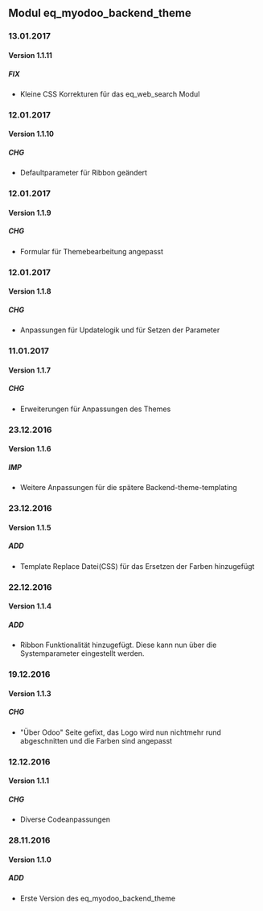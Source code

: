 ## Modul eq_myodoo_backend_theme

### 13.01.2017
#### Version 1.1.11
##### FIX
- Kleine CSS Korrekturen für das eq_web_search Modul

### 12.01.2017
#### Version 1.1.10
##### CHG
- Defaultparameter für Ribbon geändert


### 12.01.2017
#### Version 1.1.9
##### CHG
- Formular für Themebearbeitung angepasst


### 12.01.2017
#### Version 1.1.8
##### CHG
- Anpassungen für Updatelogik und für Setzen der Parameter


### 11.01.2017
#### Version 1.1.7
##### CHG
- Erweiterungen für Anpassungen des Themes


### 23.12.2016
#### Version 1.1.6
##### IMP
- Weitere Anpassungen für die spätere Backend-theme-templating

### 23.12.2016
#### Version 1.1.5
##### ADD
- Template Replace Datei(CSS) für das Ersetzen der Farben hinzugefügt

### 22.12.2016
#### Version 1.1.4
##### ADD
- Ribbon Funktionalität hinzugefügt. Diese kann nun über die Systemparameter eingestellt werden.


### 19.12.2016
#### Version 1.1.3
##### CHG
- "Über Odoo" Seite gefixt, das Logo wird nun nichtmehr rund abgeschnitten und die Farben sind angepasst


### 12.12.2016
#### Version 1.1.1
##### CHG
- Diverse Codeanpassungen


### 28.11.2016
#### Version 1.1.0
##### ADD
- Erste Version des eq_myodoo_backend_theme
